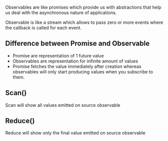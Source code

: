 Observables are like promises which provide us with abstractions that help us deal with the
asynchronous nature of applications.

Observable is like a stream which allows to pass zero or more events where the callback is called
for each event.

## Difference between Promise and Observable

- Promise are representation of 1 future value
- Observables are representation for infinite amount of values
- Promise fetches the value immediately after creation whereas observables will only start producing values when you subscribe to them.

## Scan()

Scan will show all values emitted on source observable

## Reduce()

Reduce will show only the final value emitted on source observable
